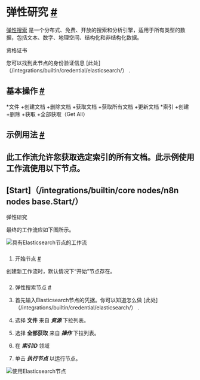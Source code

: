 


 弹性研究
 [#](#弹性搜索 "永久链接")
=====================================================



[弹性搜索](https://www.elastic.co/) 
 是一个分布式、免费、开放的搜索和分析引擎，适用于所有类型的数据，包括文本、数字、地理空间、结构化和非结构化数据。
 




 资格证书
 



 您可以找到此节点的身份验证信息
 [此处]（/integrations/builtin/credential/elasticsearch/）
 .
 




 基本操作
 [#](#基本操作 "永久链接")
-----------------------------------------------------------


*文件
	+创建文档
	+删除文档
	+获取文档
	+获取所有文档
	+更新文档
*索引
	+创建
	+删除
	+获取
	+全部获取（Get All）



 示例用法
 [#](#示例用法 "永久链接")
-----------------------------------------------------



 此工作流允许您获取选定索引的所有文档。此示例使用工作流使用以下节点。
-
 [Start]（/integrations/builtin/core nodes/n8n nodes base.Start/）
 -
 弹性研究




 最终的工作流应如下图所示。
 



![具有Elasticsearch节点的工作流](https://d33wubrfki0l68.cloudfront.net/784c82845a8a18ae75ac56bece33729800902876/a68fc/_images/integrations/builtin/app-nodes/elasticsearch/workflow.png)



### 
 1. 开始节点
 [#](#1-start-node "永久链接")



 创建新工作流时，默认情况下“开始”节点存在。
 


### 
 2. 弹性搜索节点
 [#](#2-elasticsearch-node "永久链接")


1. 首先输入Elasticsearch节点的凭据。你可以知道怎么做
 [此处]（/integrations/builtin/credential/elasticsearch/）
 .
2. 选择
 **文件**
 来自
 ***资源***
 下拉列表。
3. 选择
 **全部获取**
 来自
 ***操作***
 下拉列表。
4. 在
 ***索引ID***
 领域
5. 单击
 ***执行节点***
 以运行节点。



![使用Elasticsearch节点](https://d33wubrfki0l68.cloudfront.net/f6c717f087535ec8dbc12ec350a0a8dda70a9c2a/2ef22/_images/integrations/builtin/app-nodes/elasticsearch/elasticsearch_node.png)





